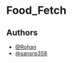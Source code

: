 # Food_Fetch

## Authors

- [@Rohan](https://github.com/rohankarankot)
- [@sansrp358](https://github.com/sansrp358)
